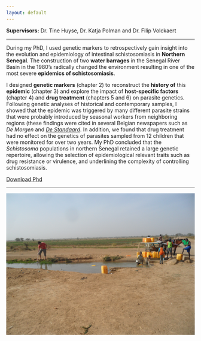 ```yaml
---
layout: default
---
```


**Supervisors:** Dr. Tine Huyse, Dr. Katja Polman and Dr. Filip Volckaert

---
During my PhD, I used genetic markers to retrospectively gain insight into the evolution and epidemiology of intestinal schistosomiasis in **Northern Senegal**. The construction of two **water barrages** in the Senegal River Basin in the 1980’s radically changed the environment resulting in one of the most severe **epidemics of schistosomiasis**. 

I designed **genetic markers** (chapter 2) to reconstruct the **history of** this **epidemic** (chapter 3) and explore the impact of **host-specific factors** (chapter 4) and **drug treatment** (chapters 5 and 6) on parasite genetics. Following genetic analyses of historical and contemporary samples, I showed that the epidemic was triggered by many different parasite strains that were probably introduced by seasonal workers from neighboring regions (these findings were cited in several Belgian newspapers such as *De Morgen* and *[De Standaard](http://www.standaard.be/cnt/dmf20150814_01818987)*. In addition, we found that drug treatment had no effect on the genetics of parasites sampled from 12 children that were monitored for over two years. My PhD concluded that the *Schistosoma* populations in northern Senegal retained a large genetic repertoire, allowing the selection of epidemiological relevant traits such as drug resistance or virulence, and underlining the complexity of controlling schistosomiasis.

[Download Phd](/Phd/PhD_FVDB.pdf)

---
![Sampling snails - the vector of *Schistosoma* - in northern Senegal](/images/SAM_1340.JPG)
